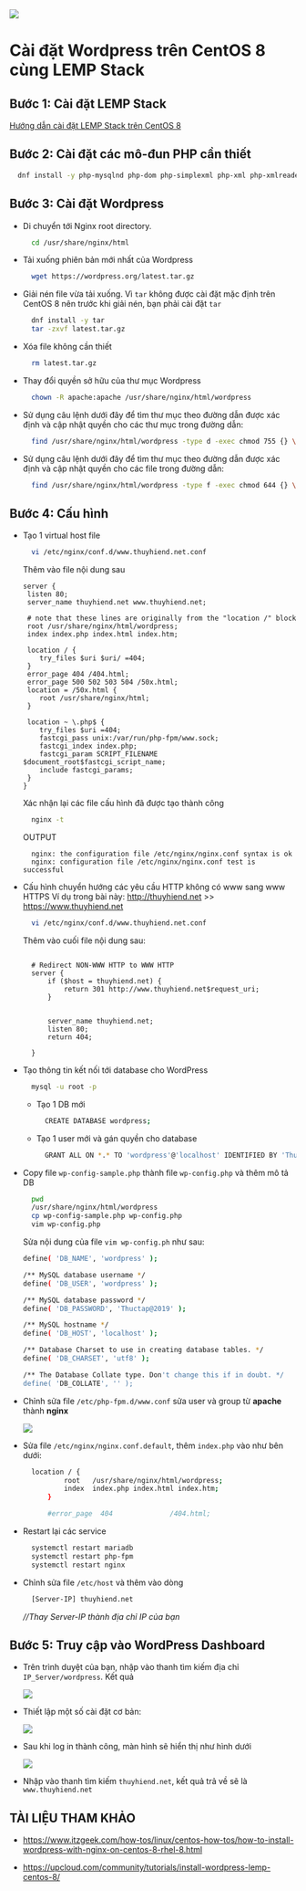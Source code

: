 <img src="images/wordpress.jpg">  

# Cài đặt Wordpress trên CentOS 8 cùng LEMP Stack  

## Bước 1: Cài đặt LEMP Stack  

[Hướng dẫn cài đặt LEMP Stack trên CentOS 8](lemp.md)

## Bước 2: Cài đặt các mô-đun PHP cần thiết
  
  ```sh
    dnf install -y php-mysqlnd php-dom php-simplexml php-xml php-xmlreader php-curl php-exif php-ftp php-gd php-iconv  php-json php-mbstring php-posix php-sockets php-tokenizer
  ```

## Bước 3: Cài đặt Wordpress
- Di chuyển tới Nginx root directory.

  ```sh
    cd /usr/share/nginx/html
  ```

- Tải xuống phiên bản mới nhất của Wordpress

  ```sh
    wget https://wordpress.org/latest.tar.gz
  ```

- Giải nén file vừa tải xuống. Vì `tar` không được cài đặt mặc định trên CentOS 8 nên trước khi giải nén, bạn phải cài đặt `tar`  

  ```sh
    dnf install -y tar
    tar -zxvf latest.tar.gz
  ```  

- Xóa file không cần thiết

  ```sh
    rm latest.tar.gz
  ```
- Thay đổi quyền sở hữu của thư mục Wordpress

  ```sh
    chown -R apache:apache /usr/share/nginx/html/wordpress
  ```

- Sử dụng câu lệnh dưới đây để tìm thư mục theo đường dẫn được xác định và cập nhật quyền cho các thư mục trong đường dẫn:

  ```sh
    find /usr/share/nginx/html/wordpress -type d -exec chmod 755 {} \;
  ```

- Sử dụng câu lệnh dưới đây để tìm thư mục theo đường dẫn được xác định và cập nhật quyền cho các file trong đường dẫn:

  ```sh
    find /usr/share/nginx/html/wordpress -type f -exec chmod 644 {} \;
  ```


## Bước 4: Cấu hình 
- Tạo 1 virtual host file
  ```sh
    vi /etc/nginx/conf.d/www.thuyhiend.net.conf
  ```
  Thêm vào file nội dung sau

  ```nginx
  server {
   listen 80;
   server_name thuyhiend.net www.thuyhiend.net;

   # note that these lines are originally from the "location /" block
   root /usr/share/nginx/html/wordpress;
   index index.php index.html index.htm;

   location / {
      try_files $uri $uri/ =404;
   }
   error_page 404 /404.html;
   error_page 500 502 503 504 /50x.html;
   location = /50x.html {
      root /usr/share/nginx/html;
   }

   location ~ \.php$ {
      try_files $uri =404;
      fastcgi_pass unix:/var/run/php-fpm/www.sock;
      fastcgi_index index.php;
      fastcgi_param SCRIPT_FILENAME $document_root$fastcgi_script_name;
      include fastcgi_params;
   }
  }
  ```

  Xác nhận lại các file cấu hình đã được tạo thành công

  ```sh
    nginx -t
  ```
  OUTPUT
  ```nginx
    nginx: the configuration file /etc/nginx/nginx.conf syntax is ok
    nginx: configuration file /etc/nginx/nginx.conf test is successful
  ```

- Cấu hình chuyển hướng các yêu cầu HTTP không có www sang www HTTPS
  Ví dụ trong bài này: http://thuyhiend.net >> https://www.thuyhiend.net

  ```sh
    vi /etc/nginx/conf.d/www.thuyhiend.net.conf
  ```

  Thêm vào cuối file nội dung sau:

  ```nginx
  
    # Redirect NON-WWW HTTP to WWW HTTP
    server {
        if ($host = thuyhiend.net) {
            return 301 http://www.thuyhiend.net$request_uri;
        }


        server_name thuyhiend.net;
        listen 80;
        return 404;

    }
  ```  

- Tạo thông tin kết nối tới database cho WordPress

  ```sh
    mysql -u root -p
  ```  

  - Tạo 1 DB mới

    ```sh
      CREATE DATABASE wordpress;
    ```

  - Tạo 1 user mới và gán quyền cho database

    ```sh
      GRANT ALL ON *.* TO 'wordpress'@'localhost' IDENTIFIED BY 'Thuctap@2019';
    ```

- Copy file `wp-config-sample.php` thành file `wp-config.php` và thêm mô tả DB  

  ```sh
    pwd
    /usr/share/nginx/html/wordpress
    cp wp-config-sample.php wp-config.php
    vim wp-config.php
  ```  

  Sửa nội dung của file `vim wp-config.ph` như sau:

    ```sh
    define( 'DB_NAME', 'wordpress' );

    /** MySQL database username */
    define( 'DB_USER', 'wordpress' );

    /** MySQL database password */
    define( 'DB_PASSWORD', 'Thuctap@2019' );

    /** MySQL hostname */
    define( 'DB_HOST', 'localhost' );

    /** Database Charset to use in creating database tables. */
    define( 'DB_CHARSET', 'utf8' );

    /** The Database Collate type. Don't change this if in doubt. */
    define( 'DB_COLLATE', '' );
    ```  

- Chỉnh sửa file `/etc/php-fpm.d/www.conf` sửa user và group từ **apache** thành **nginx**  

  <img src="images/php_config.png">  



- Sửa file `/etc/nginx/nginx.conf.default`, thêm `index.php` vào như bên dưới:

  ```sh
    location / {
            root   /usr/share/nginx/html/wordpress;
            index  index.php index.html index.htm;
        }

        #error_page  404              /404.html;
  ```  

- Restart lại các service

  ```sh
    systemctl restart mariadb
    systemctl restart php-fpm
    systemctl restart nginx  
  ```  

- Chỉnh sửa file `/etc/host` và thêm vào dòng

  ```sh
    [Server-IP] thuyhiend.net
  ```
    *//Thay Server-IP thành địa chỉ IP của bạn*

## Bước 5: Truy cập vào WordPress Dashboard  

- Trên trình duyệt của bạn, nhập vào thanh tìm kiếm địa chỉ `IP_Server/wordpress`. Kết quả

  <img src="images/wordpress_test.png">  

- Thiết lập một số cài đặt cơ bản:

  <img src="images/setup.png">  

- Sau khi log in thành công, màn hình sẽ hiển thị như hình dưới  

  <img src="images/login.png">  

- Nhập vào thanh tìm kiếm `thuyhiend.net`, kết quả trả về sẽ là `www.thuyhiend.net`  



## TÀI LIỆU THAM KHẢO
- https://www.itzgeek.com/how-tos/linux/centos-how-tos/how-to-install-wordpress-with-nginx-on-centos-8-rhel-8.html

- https://upcloud.com/community/tutorials/install-wordpress-lemp-centos-8/